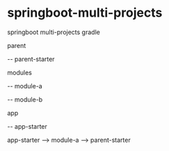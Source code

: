 # springboot-multi-projects
springboot multi-projects gradle

parent 

-- parent-starter
		  
		  

modules 

-- module-a

-- module-b



app 

-- app-starter

		  
app-starter --> module-a --> parent-starter
